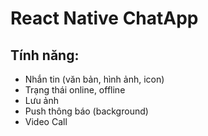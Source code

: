 # React Native ChatApp

## Tính năng:
+ Nhắn tin (văn bản, hình ảnh, icon)
+ Trạng thái online, offline
+ Lưu ảnh
+ Push thông báo (background)
+ Video Call
